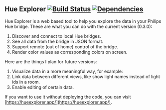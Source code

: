 ## Hue Explorer [![Build Status](https://travis-ci.org/shanzhaime/hue-explorer.svg?branch=master)](https://travis-ci.org/shanzhaime/hue-explorer) [![Dependencies](https://david-dm.org/shanzhaime/hue-explorer.svg)](https://david-dm.org/shanzhaime/hue-explorer)

Hue Explorer is a web based tool to help you explore the data in your Philips Hue bridge. These are what you can do with the current version (0.3.0):

1.  Discover and connect to local Hue bridges.
2.  See all data from the bridge in JSON format.
3.  Support remote (out of home) control of the bridge.
4.  Render color values as corresponding colors on screen.

Here are the things I plan for future versions:

1.  Visualize data in a more meaningful way, for example:
2.  Link data between different views, like show light names instead of light ids in a room.
3.  Enable editing of certain data.

If you want to use it without deploying the code, you can visit [https://hueexplorer.app/](https://hueexplorer.app/).
